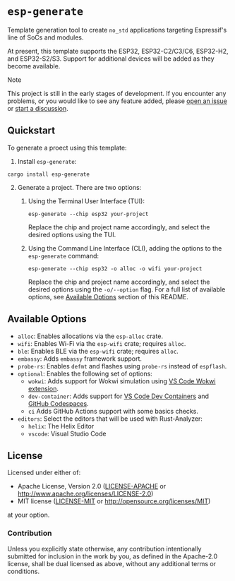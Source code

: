 # `esp-generate`

Template generation tool to create `no_std` applications targeting Espressif's line of SoCs and modules.

At present, this template supports the ESP32, ESP32-C2/C3/C6, ESP32-H2, and ESP32-S2/S3. Support for additional devices will be added as they become available.

> [!NOTE]
>
> This project is still in the early stages of development. If you encounter any problems, or you would like to see any feature added, please [open an issue] or [start a discussion].

[open an issue]: https://github.com/esp-rs/esp-generate/issues/new
[start a discussion]: https://github.com/esp-rs/esp-generate/discussions/new/choose

## Quickstart

To generate a proect using this template:

1. Install `esp-generate`:

```
cargo install esp-generate
```

2. Generate a project. There are two options:

   1. Using the Terminal User Interface (TUI):

      ```
      esp-generate --chip esp32 your-project
      ```

      Replace the chip and project name accordingly, and select the desired options using the TUI.

   2. Using the Command Line Interface (CLI), adding the options to the `esp-generate` command:

      ```
      esp-generate --chip esp32 -o alloc -o wifi your-project
      ```

      Replace the chip and project name accordingly, and select the desired options using the `-o/--option` flag. For a full list of available options, see [Available Options](#available-options) section of this README.

## Available Options

- `alloc`: Enables allocations via the `esp-alloc` crate.
- `wifi`: Enables Wi-Fi via the `esp-wifi` crate; requires `alloc`.
- `ble`: Enables BLE via the `esp-wifi` crate; requires `alloc`.
- `embassy`: Adds `embassy` framework support.
- `probe-rs`: Enables `defmt` and flashes using `probe-rs` instead of `espflash`.
- `optional`: Enables the following set of options:
  - `wokwi`: Adds support for Wokwi simulation using [VS Code Wokwi extension].
  - `dev-container`: Adds support for [VS Code Dev Containers] and [GitHub Codespaces].
  - `ci` Adds GitHub Actions support with some basics checks.
- `editors`: Select the editors that will be used with Rust-Analyzer:
   - `helix`: The Helix Editor
   - `vscode`: Visual Studio Code

[VS Code Wokwi extension]: https://marketplace.visualstudio.com/items?itemName=wokwi.wokwi-vscode
[VS Code Dev Containers]: https://code.visualstudio.com/docs/remote/containers#_quick-start-open-an-existing-folder-in-a-container
[GitHub Codespaces]: https://docs.github.com/en/codespaces/developing-in-codespaces/creating-a-codespace

## License

Licensed under either of:

- Apache License, Version 2.0 ([LICENSE-APACHE](LICENSE-APACHE) or http://www.apache.org/licenses/LICENSE-2.0)
- MIT license ([LICENSE-MIT](LICENSE-MIT) or http://opensource.org/licenses/MIT)

at your option.

### Contribution

Unless you explicitly state otherwise, any contribution intentionally submitted for inclusion in
the work by you, as defined in the Apache-2.0 license, shall be dual licensed as above, without
any additional terms or conditions.
